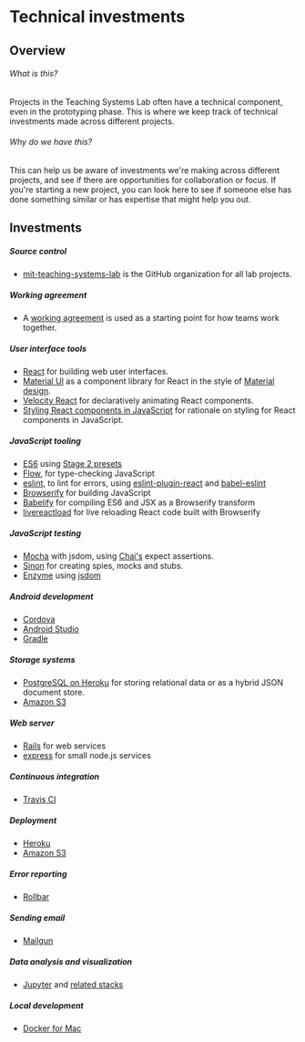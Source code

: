 # Technical investments

## Overview
###### What is this?
Projects in the Teaching Systems Lab often have a technical component, even in the prototyping phase.  This is where we keep track of technical investments made across different projects.

###### Why do we have this?
This can help us be aware of investments we're making across different projects, and see if there are opportunities for collaboration or focus.  If you're starting a new project, you can look here to see if someone else has done something similar or has expertise that might help you out.

## Investments
##### Source control
- [mit-teaching-systems-lab](https://github.com/mit-teaching-systems-lab) is the GitHub organization for all lab projects.

##### Working agreement
- A [working agreement](./working-agreement.md) is used as a starting point for how teams work together.

##### User interface tools
- [React](https://facebook.github.io/react/) for building web user interfaces.
- [Material UI](http://www.material-ui.com/#/) as a component library for React in the style of [Material design](https://material.google.com/).
- [Velocity React](https://github.com/twitter-fabric/velocity-react) for declaratively animating React components.
- [Styling React components in JavaScript](https://speakerdeck.com/vjeux/react-css-in-js) for rationale on styling for React components in JavaScript.

##### JavaScript tooling
- [ES6](https://babeljs.io/docs/learn-es2015/) using [Stage 2 presets](https://babeljs.io/docs/plugins/preset-stage-2/)
- [Flow](https://flowtype.org/), for type-checking JavaScript
- [eslint](http://eslint.org/), to lint for errors, using [eslint-plugin-react](https://github.com/yannickcr/eslint-plugin-react) and [babel-eslint](https://github.com/babel/babel-eslint)
- [Browserify](http://browserify.org/) for building JavaScript
- [Babelify](https://github.com/babel/babelify) for compiling ES6 and JSX as a Browserify transform
- [livereactload](https://github.com/milankinen/livereactload) for live reloading React code built with Browserify

##### JavaScript testing
- [Mocha](https://mochajs.org/) with jsdom, using [Chai's](http://chaijs.com/) expect assertions.
- [Sinon](http://sinonjs.org/) for creating spies, mocks and stubs.
- [Enzyme](https://github.com/airbnb/enzyme) using [jsdom](https://github.com/airbnb/enzyme/blob/master/docs/guides/jsdom.md)

##### Android development
- [Cordova](https://cordova.apache.org/)
- [Android Studio](https://developer.android.com/studio/index.html)
- [Gradle](https://gradle.org/)

##### Storage systems
- [PostgreSQL on Heroku](https://devcenter.heroku.com/articles/heroku-postgresql) for storing relational data or as a hybrid JSON document store.
- [Amazon S3](https://aws.amazon.com/s3/)

##### Web server
- [Rails](http://guides.rubyonrails.org/) for web services
- [express](http://expressjs.com/) for small node.js services

##### Continuous integration
- [Travis CI](https://travis-ci.org/)

##### Deployment
- [Heroku](https://www.heroku.com/)
- [Amazon S3](http://docs.aws.amazon.com/AmazonS3/latest/dev/WebsiteHosting.html)

##### Error reporting
- [Rollbar](https://rollbar.com/)

##### Sending email
- [Mailgun](https://mailgun.com/)

##### Data analysis and visualization
- [Jupyter](http://jupyter.org/) and [related stacks](https://github.com/jupyter/docker-stacks)

##### Local development
- [Docker for Mac](https://docs.docker.com/docker-for-mac/)
